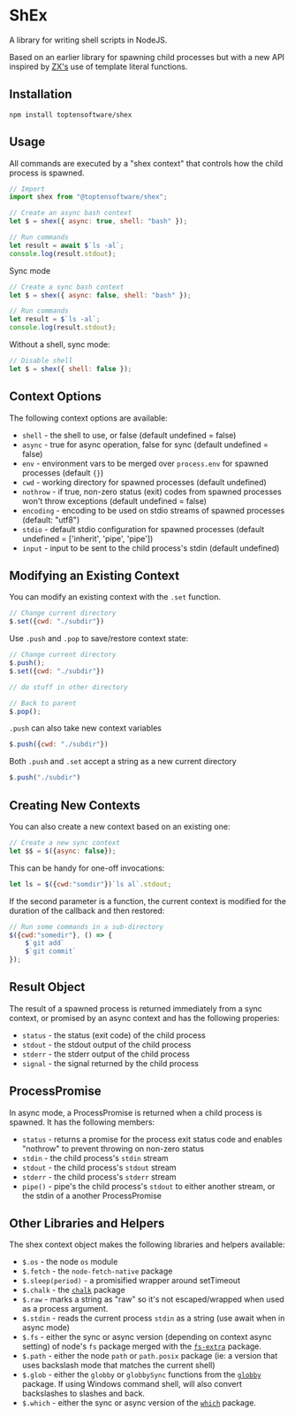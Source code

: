 # ShEx

A library for writing shell scripts in NodeJS.

Based on an earlier library for spawning child processes but
with a new API inspired by [ZX's](https://google.github.io/zx/) use 
of template literal functions.

## Installation

`npm install toptensoftware/shex`

## Usage

All commands are executed by a "shex context" that controls
how the child process is spawned.

```js
// Import
import shex from "@toptensoftware/shex";

// Create an async bash context
let $ = shex({ async: true, shell: "bash" });

// Run commands
let result = await $`ls -al`;
console.log(result.stdout);
```

Sync mode

```js
// Create a sync bash context
let $ = shex({ async: false, shell: "bash" });

// Run commands
let result = $`ls -al`;
console.log(result.stdout);
```

Without a shell, sync mode:

```js
// Disable shell
let $ = shex({ shell: false });
```


## Context Options

The following context options are available:

* `shell` - the shell to use, or false (default undefined = false)
* `async` - true for async operation, false for sync (default undefined = false)
* `env` - environment vars to be merged over `process.env` for spawned processes (default `{}`)
* `cwd` - working directory for spawned processes (default undefined)
* `nothrow` - if true, non-zero status (exit) codes from spawned processes won't throw exceptions (default undefined = false)
* `encoding` - encoding to be used on stdio streams of spawned processes (default: "utf8")
* `stdio` - default stdio configuration for spawned processes (default undefined = ['inherit', 'pipe', 'pipe'])
* `input` - input to be sent to the child process's stdin (default undefined)


## Modifying an Existing Context

You can modify an existing context with the `.set` function.

```js
// Change current directory
$.set({cwd: "./subdir"})
```

Use `.push` and `.pop` to save/restore context state:

```js
// Change current directory
$.push();
$.set({cwd: "./subdir"})

// do stuff in other directory

// Back to parent
$.pop();
```

`.push` can also take new context variables

```js
$.push({cwd: "./subdir"})
```

Both `.push` and `.set` accept a string as a new current directory

```js
$.push("./subdir")
```

## Creating New Contexts

You can also create a new context based on an existing one:

```js
// Create a new sync context
let $$ = $({async: false});
```

This can be handy for one-off invocations:

```js
let ls = $({cwd:"somdir"})`ls al`.stdout;
```

If the second parameter is a function, the current context is modified
for the duration of the callback and then restored:

```js
// Run some commands in a sub-directory
$({cwd:"somedir"}, () => {
    $`git add`
    $`git commit`
});
```


## Result Object

The result of a spawned process is returned immediately from
a sync context, or promised by an async context and has the 
following properies:

* `status` - the status (exit code) of the child process
* `stdout` - the stdout output of the child process
* `stderr` - the stderr output of the child process
* `signal` - the signal returned by the child process



## ProcessPromise

In async mode, a ProcessPromise is returned when a child
process is spawned.  It has the following members:

* `status` - returns a promise for the process exit status code and 
enables "nothrow" to prevent throwing on non-zero status
* `stdin` - the child process's `stdin` stream
* `stdout` - the child process's `stdout` stream
* `stderr` - the child process's `stderr` stream
* `pipe()` - pipe's the child process's `stdout` to either another stream,
or the stdin of a another ProcessPromise


## Other Libraries and Helpers

The shex context object makes the following libraries and helpers
available:

* `$.os` - the node `os` module
* `$.fetch` - the `node-fetch-native` package
* `$.sleep(period)` - a promisified wrapper around setTimeout
* `$.chalk` - the [`chalk`](https://github.com/chalk/chalk#readme) package
* `$.raw` - marks a string as "raw" so it's not escaped/wrapped when used
as a process argument.
* `$.stdin` - reads the current process `stdin` as a string (use await 
when in async mode)
* `$.fs` - either the sync or async version (depending on context async 
setting) of node's `fs` package merged with the [`fs-extra`](https://github.com/jprichardson/node-fs-extra) package.
* `$.path` - either the node `path` or `path.posix` package (ie: a version
that uses backslash mode that matches the current shell)
* `$.glob` - either the `globby` or `globbySync` functions from the [`globby`](https://github.com/sindresorhus/globby#readme)
package.  If using Windows command shell, will also convert backslashes to 
slashes and back.
* `$.which` - either the sync or async version of the [`which`](https://github.com/npm/node-which#readme) package.